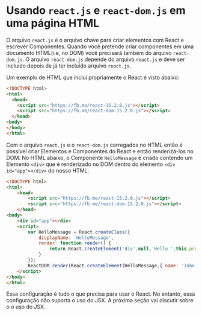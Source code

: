 # Usando `react.js` e `react-dom.js` em uma página HTML

O arquivo `react.js` é o arquivo chave para criar elementos com React e escrever Componentes. Quando você pretende criar componentes em uma documento HTML(i.e, no DOM) você precisará também do arquivo `react-dom.js`. O arquivo `react-dom.js` depende do 
arquivo `react.js` e deve ser incluído depois de já ter incluído arquivo `react.js`.

Um exemplo de HTML que inclui propriamente o React é visto abaixo:

```html
<!DOCTYPE html>
<html>
  <head>
    <script src="https://fb.me/react-15.2.0.js"></script>
    <script src="https://fb.me/react-dom-15.2.0.js"></script>
  </head>
<body>
</body>
</html>
```

Com o arquivo `react.js` e o `react-dom.js` carregados no HTML então é possível criar Elementos e Componentes do React e então renderizá-los no DOM. No HTML abaixo, o Componente `HelloMessage` é criado contendo um Elemento `<div>` que é renderizado no DOM dentro do elemento  `<div id="app"></div>` do nosso HTML.

```html
<!DOCTYPE html>
<html>
    <head>
        <script src="https://fb.me/react-15.2.0.js"></script>
        <script src="https://fb.me/react-dom-15.2.0.js"></script>
    </head>
<body>
    <div id="app"></div>
    <script>
        var HelloMessage = React.createClass({
            displayName: 'HelloMessage',
            render: function render() {
                return React.createElement('div',null,'Hello ',this.props.name);
            }
        });
        ReactDOM.render(React.createElement(HelloMessage,{ name: 'John' }), document.getElementById('app'));
    </script>
</body>
</html>
```

Essa configuração é tudo o que precisa para usar o React. No entanto, essa configuração não suporta o uso do JSX. A próxima seção vai discutir sobre o o uso do JSX.   

<!---
#### Observações

* An alternative `react.js` file called `react-with-addons.js` is available [containing a collection of utility modules](https://facebook.github.io/react/docs/addons.html) for building React applications. The "addons" file can be used in place of the `react.js` file.
* Don't make the `<body>` element the root node for your React app. Always put a root `<div>` into `<body>`, give it an ID, and render into it. This gives React its own pool to play in without worrying about what else potentially wants to make changes to the children of the `<body>` element.
-->



